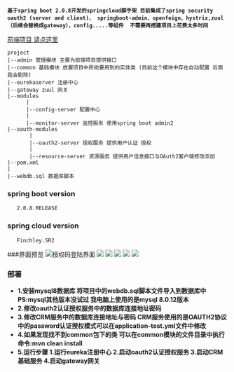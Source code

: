 **`基于spring boot 2.0.8开发的springcloud脚手架 目前集成了spring security oauth2 (server and client)、
springboot-admin、openfeign、hystrix,zuul（后续会替换成gateway），config.....等组件 
不需要再搭建项目上花费太多时间`**

[前端项目 请点这里](https://github.com/yangqifang/SB-cloud-UI)
```$xslt
project 
|--admin 管理模块 主要为前端项目提供接口
|--common 基础模块 放置项目中所欲要用到的实体类 (目前这个模块中存在自动配置 后面我会剔除)
|--eurekaserver 注册中心
|--gateway zuul 网关
|--modules
      |
      |--config-server 配置中心
      |
      |--monitor-server 监控服务 使用spring boot admin2
|--oauth-modules
       |
       |--oauth2-server 授权服务 提供用户认证 授权
       |
       |--resource-server 资源服务 提供用户信息接口与OAuth2客户端修改添加
|--pom.xml 
|
|--webdb.sql 数据库脚本
```



### spring boot version
       2.0.8.RELEASE
### spring cloud version
       Finchley.SR2
###界面预览
![授权码登陆界面](http://www.cnblogs.com/images/cnblogs_com/yangqifang/1412844/o_a1%20(4).jpg)
![](http://www.cnblogs.com/images/cnblogs_com/yangqifang/1412844/o_a1%20(5).jpg)
![](http://www.cnblogs.com/images/cnblogs_com/yangqifang/1412844/o_a1%20(6).jpg)
![](http://www.cnblogs.com/images/cnblogs_com/yangqifang/1412844/o_a1%20(2).jpg)
![](http://www.cnblogs.com/images/cnblogs_com/yangqifang/1412844/o_a1%20(1).jpg)
![](http://www.cnblogs.com/images/cnblogs_com/yangqifang/1412844/o_a1%20(3).jpg)
### 部署
* **1.安装mysql8数据库 将项目中的webdb.sql脚本文件导入到数据库中 PS:mysql其他版本没试过 我电脑上使用的是mysql 8.0.12版本**
* **2.修改oauth2认证授权服务中的数据库连接地址密码**
* **3.修改CRM服务中的数据库连接地址与密码 CRM服务使用的是OAUTH2协议中的password认证授权模式可以在application-test.yml文件中修改**
* **4.如果发现找不到common包下的类 可以在common模块的文件目录中执行命令:mvn clean install**
* **5.运行步骤 1.运行eureka注册中心 2.启动oauth2认证授权服务 3.启动CRM基础服务 4.启动gateway网关**